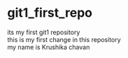 # git1_first_repo
its my first git1 repository
<br>
this is my first change in  this repository
<br>
my name is Krushika chavan
